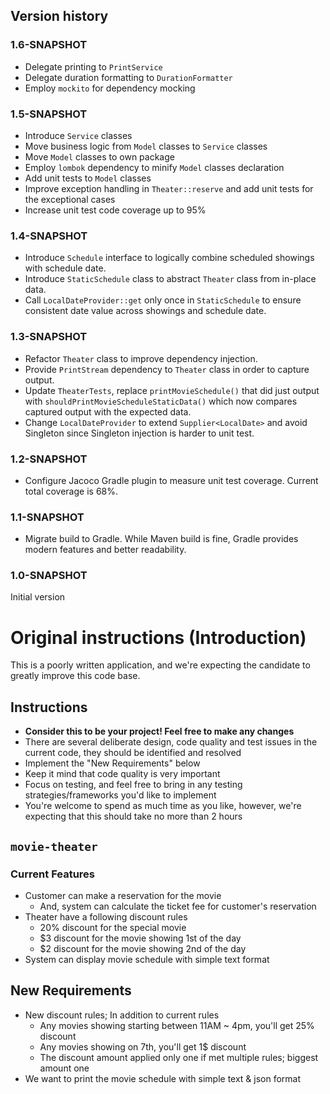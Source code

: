 ## Version history
### 1.6-SNAPSHOT
* Delegate printing to `PrintService`
* Delegate duration formatting to `DurationFormatter`
* Employ `mockito` for dependency mocking

### 1.5-SNAPSHOT
* Introduce `Service` classes
* Move business logic from `Model` classes to `Service` classes
* Move `Model` classes to own package
* Employ `lombok` dependency to minify `Model` classes declaration 
* Add  unit tests to `Model` classes
* Improve exception handling in `Theater::reserve` and add unit tests for the exceptional cases
* Increase unit test code coverage up to 95%

### 1.4-SNAPSHOT
* Introduce `Schedule` interface to logically combine scheduled showings with schedule date.
* Introduce `StaticSchedule` class to abstract `Theater` class from in-place data.
* Call `LocalDateProvider::get` only once in `StaticSchedule` to ensure consistent date value across showings and schedule date.   

### 1.3-SNAPSHOT
* Refactor `Theater` class to improve dependency injection.
* Provide `PrintStream` dependency to `Theater` class in order to capture output.
* Update `TheaterTests`, replace `printMovieSchedule()` that did just output with `shouldPrintMovieScheduleStaticData()` which now compares captured output with the expected data.
* Change `LocalDateProvider` to extend `Supplier<LocalDate>` and avoid Singleton since Singleton injection is harder to unit test.

### 1.2-SNAPSHOT
* Configure Jacoco Gradle plugin to measure unit test coverage. Current total coverage is 68%.

### 1.1-SNAPSHOT
* Migrate build to Gradle. While Maven build is fine, Gradle provides modern features and better readability.

### 1.0-SNAPSHOT
Initial version


# Original instructions (Introduction)

This is a poorly written application, and we're expecting the candidate to greatly improve this code base.

## Instructions
* **Consider this to be your project! Feel free to make any changes**
* There are several deliberate design, code quality and test issues in the current code, they should be identified and resolved
* Implement the "New Requirements" below
* Keep it mind that code quality is very important
* Focus on testing, and feel free to bring in any testing strategies/frameworks you'd like to implement
* You're welcome to spend as much time as you like, however, we're expecting that this should take no more than 2 hours

## `movie-theater`

### Current Features
* Customer can make a reservation for the movie
  * And, system can calculate the ticket fee for customer's reservation
* Theater have a following discount rules
  * 20% discount for the special movie
  * $3 discount for the movie showing 1st of the day
  * $2 discount for the movie showing 2nd of the day
* System can display movie schedule with simple text format

## New Requirements
* New discount rules; In addition to current rules
  * Any movies showing starting between 11AM ~ 4pm, you'll get 25% discount
  * Any movies showing on 7th, you'll get 1$ discount
  * The discount amount applied only one if met multiple rules; biggest amount one
* We want to print the movie schedule with simple text & json format